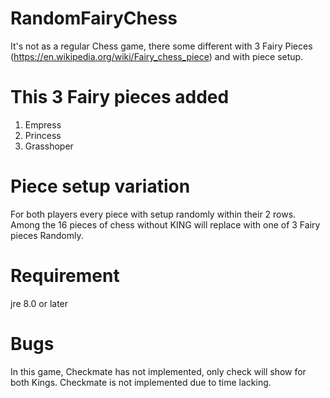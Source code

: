 # RandomFairyChess
It's not as a regular Chess game, there some different with 3 Fairy Pieces (https://en.wikipedia.org/wiki/Fairy_chess_piece) and with piece setup.

# This 3 Fairy pieces added
1. Empress
2. Princess
3. Grasshoper

# Piece setup variation
For both players every piece with setup randomly within their 2 rows. Among the 16 pieces of chess without KING will replace with one of 3 Fairy pieces Randomly.  

# Requirement
jre 8.0 or later

# Bugs
In this game, Checkmate has not implemented, only check will show for both Kings. Checkmate is not implemented due to time lacking. 


